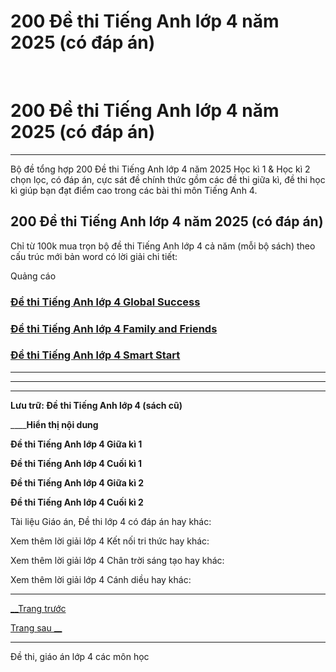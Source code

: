 # 200 Đề thi Tiếng Anh lớp 4 năm 2025 (có đáp án)

﻿ 

# 200 Đề thi Tiếng Anh lớp 4 năm 2025 (có đáp án)

* * *

Bộ đề tổng hợp 200 Đề thi Tiếng Anh lớp 4 năm 2025 Học kì 1 & Học kì 2 chọn lọc, có đáp án, cực sát đề chính thức gồm các đề thi giữa kì, đề thi học kì giúp bạn đạt điểm cao trong các bài thi môn Tiếng Anh 4.

## 200 Đề thi Tiếng Anh lớp 4 năm 2025 (có đáp án)

Chỉ từ 100k mua trọn bộ đề thi Tiếng Anh lớp 4 cả năm (mỗi bộ sách) theo cấu trúc mới bản word có lời giải chi tiết:

Quảng cáo

### [**Đề thi Tiếng Anh lớp 4 Global Success**](https://vietjack.com/de-kiem-tra-lop-4/de-thi-tieng-anh-lop-4-global-success.jsp)

### [**Đề thi Tiếng Anh lớp 4 Family and Friends**](https://vietjack.com/de-kiem-tra-lop-4/de-thi-tieng-anh-lop-4-chan-troi-sang-tao.jsp)

### [**Đề thi Tiếng Anh lớp 4 Smart Start**](https://vietjack.com/de-kiem-tra-lop-4/de-thi-tieng-anh-lop-4-smart-start.jsp)

* * *

* * *

* * *

**Lưu trữ: Đề thi Tiếng Anh lớp 4 (sách cũ)**

____**Hiển thị nội dung**

**Đề thi Tiếng Anh lớp 4 Giữa kì 1**

**Đề thi Tiếng Anh lớp 4 Cuối kì 1**

**Đề thi Tiếng Anh lớp 4 Giữa kì 2**

**Đề thi Tiếng Anh lớp 4 Cuối kì 2**

Tài liệu Giáo án, Đề thi lớp 4 có đáp án hay khác:

Xem thêm lời giải lớp 4 Kết nối tri thức hay khác:

Xem thêm lời giải lớp 4 Chân trời sáng tạo hay khác:

Xem thêm lời giải lớp 4 Cánh diều hay khác:

* * *

[__Trang trước](https://vietjack.com/de-kiem-tra-lop-4/index.jsp)

[Trang sau __](https://vietjack.com/de-kiem-tra-lop-4/de-kiem-tra-tieng-anh-4-giua-hoc-ki-1-de-1.jsp)

* * *

Đề thi, giáo án lớp 4 các môn học
